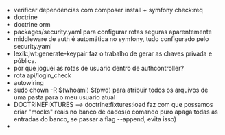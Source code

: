 - verificar dependências com composer install + symfony check:req
- doctrine
- doctrine orm
- packages/security.yaml para configurar rotas seguras aparentemente
- middleware de auth é automática no symfony, tudo configurado pelo security.yaml
- lexik:jwt:generate-keypair faz o trabalho de gerar as chaves privada e pública.
- por que joguei as rotas de usuario dentro de authcontroller?
- rota api/login_check
- autowiring
- sudo chown -R $(whoami) $(pwd) para atribuir todos os arquivos de uma pasta para o meu usuario atual
- DOCTRINEFIXTURES --> doctrine:fixtures:load  faz com que possamos criar "mocks" reais no banco de dados(o comando puro apaga todas as entradas do banco, se passar a flag --append, evita isso)
- 